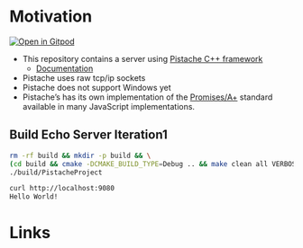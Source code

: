 
# Motivation

<a href="https://gitpod.io/#https://github.com/wahabshah/pistache-cpp" rel="nofollow noopener noreferrer" target="_blank" class="after:hidden"><img src="https://gitpod.io/button/open-in-gitpod.svg" alt="Open in Gitpod"></a>

* This repository contains a server using [Pistache C++ framework](https://github.com/pistacheio/pistache)
  * [Documentation](https://wahabshah.github.io/pistache/)
* Pistache uses raw tcp/ip sockets
* Pistache does not support Windows yet
* Pistache’s has its own implementation of the [Promises/A+](https://promisesaplus.com/) standard available in many JavaScript implementations.

## Build Echo Server Iteration1
```sh
rm -rf build && mkdir -p build && \
(cd build && cmake -DCMAKE_BUILD_TYPE=Debug .. && make clean all VERBOSE=1) && \
./build/PistacheProject
```

```sh
curl http://localhost:9080
Hello World!
```

# Links

